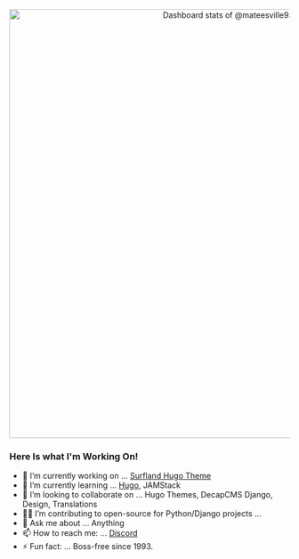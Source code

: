 <a href="https://next.ossinsight.io/widgets/official/compose-user-dashboard-stats?user_id=52697314" target="_blank" style="display: block" align="center">
  <picture>
    <source media="(prefers-color-scheme: dark)" srcset="https://next.ossinsight.io/widgets/official/compose-user-dashboard-stats/thumbnail.png?user_id=52697314&image_size=auto&color_scheme=dark" width="771" height="auto">
    <img alt="Dashboard stats of @mateesville93" src="https://next.ossinsight.io/widgets/official/compose-user-dashboard-stats/thumbnail.png?user_id=52697314&image_size=auto&color_scheme=light" width="771" height="auto">
  </picture>
</a>

### Here Is what I'm Working On!

- 🔭 I’m currently working on ... [Surfland Hugo Theme](https://surfland.surfverse.com)
- 🌱 I’m currently learning ... [Hugo](https://gohugo.io), JAMStack
- 👯 I’m looking to collaborate on ... Hugo Themes, DecapCMS Django, Design, Translations
- 👨‍💻 I’m contributing to open-source for Python/Django projects ...
- 💬 Ask me about ... Anything
- 📫 How to reach me: ... [Discord](https://discord.gg/CcQfdrH)
- ⚡ Fun fact: ... Boss-free since 1993.

